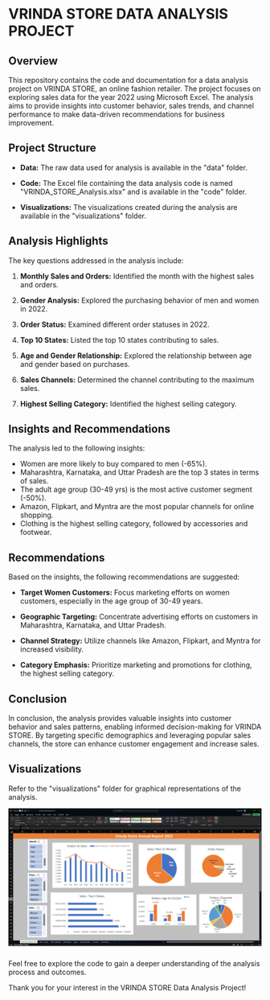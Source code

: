 # VRINDA STORE DATA ANALYSIS PROJECT

## Overview

This repository contains the code and documentation for a data analysis project on VRINDA STORE, an online fashion retailer. The project focuses on exploring sales data for the year 2022 using Microsoft Excel. The analysis aims to provide insights into customer behavior, sales trends, and channel performance to make data-driven recommendations for business improvement.

## Project Structure

- **Data:** The raw data used for analysis is available in the "data" folder.

- **Code:** The Excel file containing the data analysis code is named "VRINDA_STORE_Analysis.xlsx" and is available in the "code" folder.

- **Visualizations:** The visualizations created during the analysis are available in the "visualizations" folder.

## Analysis Highlights

The key questions addressed in the analysis include:

1. **Monthly Sales and Orders:** Identified the month with the highest sales and orders.

2. **Gender Analysis:** Explored the purchasing behavior of men and women in 2022.

3. **Order Status:** Examined different order statuses in 2022.

4. **Top 10 States:** Listed the top 10 states contributing to sales.

5. **Age and Gender Relationship:** Explored the relationship between age and gender based on purchases.

6. **Sales Channels:** Determined the channel contributing to the maximum sales.

7. **Highest Selling Category:** Identified the highest selling category.

## Insights and Recommendations

The analysis led to the following insights:

- Women are more likely to buy compared to men (-65%).
- Maharashtra, Karnataka, and Uttar Pradesh are the top 3 states in terms of sales.
- The adult age group (30-49 yrs) is the most active customer segment (-50%).
- Amazon, Flipkart, and Myntra are the most popular channels for online shopping.
- Clothing is the highest selling category, followed by accessories and footwear.

## Recommendations

Based on the insights, the following recommendations are suggested:

- **Target Women Customers:** Focus marketing efforts on women customers, especially in the age group of 30-49 years.

- **Geographic Targeting:** Concentrate advertising efforts on customers in Maharashtra, Karnataka, and Uttar Pradesh.

- **Channel Strategy:** Utilize channels like Amazon, Flipkart, and Myntra for increased visibility.

- **Category Emphasis:** Prioritize marketing and promotions for clothing, the highest selling category.

## Conclusion

In conclusion, the analysis provides valuable insights into customer behavior and sales patterns, enabling informed decision-making for VRINDA STORE. By targeting specific demographics and leveraging popular sales channels, the store can enhance customer engagement and increase sales.

## Visualizations

Refer to the "visualizations" folder for graphical representations of the analysis.

![Sample Visualization](https://github.com/PratikC07/Online-Fashion-Store-Data-Analysis-Using-Microsoft-Excel/blob/main/Visualizations/Visualisation_Vrinda_Store_Report.png)

Feel free to explore the code to gain a deeper understanding of the analysis process and outcomes.

Thank you for your interest in the VRINDA STORE Data Analysis Project!
